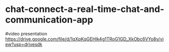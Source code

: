 # chat-connect-a-real-time-chat-and-communication-app
#video presentation https://drive.google.com/file/d/1qXpKqGEHIk4g1TRoG1GD_XkObc6VYo8v/view?usp=drivesdk
